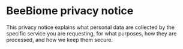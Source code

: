 # BeeBiome privacy notice

This privacy notice explains what personal data are collected by the specific service you are requesting, for what purposes, how they are processed, and how we keep them secure.